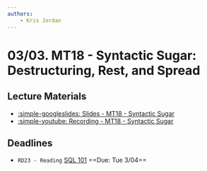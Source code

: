 ```yaml
---
authors:
    - Kris Jordan
---
```


# 03/03. MT18 - Syntactic Sugar: Destructuring, Rest, and Spread

## Lecture Materials

* [:simple-googleslides: Slides - MT18 - Syntactic Sugar](https://docs.google.com/presentation/d/1D1l0_R6lXtqCCpxM185PLVZItlzpKij5Vag1SvMy1wc/edit?usp=sharing)
* [:simple-youtube: Recording - MT18 - Syntactic Sugar](https://youtube.com/live/LL7mO-bTnsg?feature=share)

## Deadlines

* `RD23 - Reading` [SQL 101](../resources/database/1-sql.md) ==Due: Tue 3/04==
